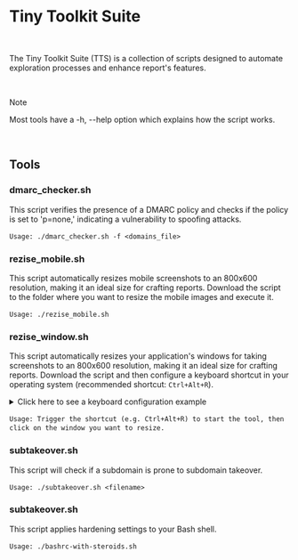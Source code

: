 # Tiny Toolkit Suite</h1>
<br>
<p>The Tiny Toolkit Suite (TTS) is a collection of scripts designed to automate exploration processes and enhance report's features.</p>

<br>

> [!NOTE]  
> Most tools have a -h, --help option which explains how the script works.

<br>

## Tools

### dmarc_checker.sh
This script verifies the presence of a DMARC policy and checks if the policy is set to 'p=none,' indicating a vulnerability to spoofing attacks.

```
Usage: ./dmarc_checker.sh -f <domains_file>
```

### rezise_mobile.sh
This script automatically resizes mobile screenshots to an 800x600 resolution, making it an ideal size for crafting reports.
Download the script to the folder where you want to resize the mobile images and execute it.

```
Usage: ./rezise_mobile.sh
```


### rezise_window.sh
This script automatically resizes your application's windows for taking screenshots to an 800x600 resolution, making it an ideal size for crafting reports.
Download the script and then configure a keyboard shortcut in your operating system (recommended shortcut: `Ctrl+Alt+R`).

<details>
  <summary>Click here to see a keyboard configuration example</summary>
  <p align=center><img src="https://raw.githubusercontent.com/k4rkarov/TTS/main/img/resize_window.png"></p>
</details>

```
Usage: Trigger the shortcut (e.g. Ctrl+Alt+R) to start the tool, then click on the window you want to resize.
```



### subtakeover.sh
This script will check if a subdomain is prone to subdomain takeover.

```
Usage: ./subtakeover.sh <filename>
```




### subtakeover.sh
This script applies hardening settings to your Bash shell.

```
Usage: ./bashrc-with-steroids.sh
```
